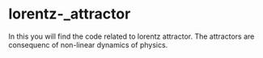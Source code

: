 # lorentz-_attractor
In this you will find the code related to lorentz attractor.
The attractors are consequenc of non-linear dynamics of physics.
